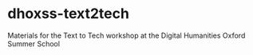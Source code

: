 # dhoxss-text2tech
Materials for the Text to Tech workshop at the Digital Humanities Oxford Summer School
